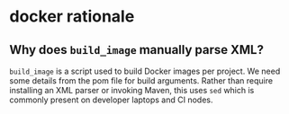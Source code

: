 # docker rationale

## Why does `build_image` manually parse XML?

`build_image` is a script used to build Docker images per project. We need
some details from the pom file for build arguments. Rather than require
installing an XML parser or invoking Maven, this uses `sed` which is commonly
present on developer laptops and CI nodes.
